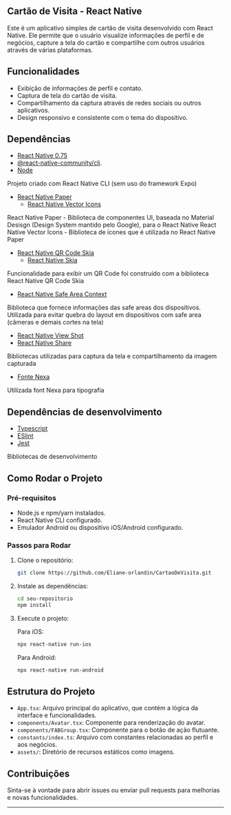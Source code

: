 ## Cartão de Visita - React Native

Este é um aplicativo simples de cartão de visita desenvolvido com React Native. Ele permite que o usuário visualize informações de perfil e de negócios, capture a tela do cartão e compartilhe com outros usuários através de várias plataformas.

## Funcionalidades

- Exibição de informações de perfil e contato.
- Captura de tela do cartão de visita.
- Compartilhamento da captura através de redes sociais ou outros aplicativos.
- Design responsivo e consistente com o tema do dispositivo.


## Dependências

- [React Native 0.75](https://reactnative.dev/)
- [@react-native-community/cli](https://github.com/react-native-community/cli).
- [Node](https://nodejs.org/pt)

Projeto criado com React Native CLI (sem uso do framework Expo)

- [React Native Paper](https://reactnativepaper.com/)
  - [React Native Vector Icons](https://github.com/oblador/react-native-vector-icons)

React Native Paper - Biblioteca de componentes UI, baseada no Material Desisgn (Design System mantido pelo Google), para o React Native
React Native Vector Icons - Biblioteca de ícones que é utilizada no React Native Paper

- [React Native QR Code Skia](https://github.com/enzomanuelmangano/react-native-qrcode-skia)
  - [React Native Skia](https://shopify.github.io/react-native-skia/)

Funcionalidade para exibir um QR Code foi construído com a biblioteca React Native QR Code Skia

- [React Native Safe Area Context](https://github.com/th3rdwave/react-native-safe-area-context#readme)

Biblioteca que fornece informações das safe areas dos dispositivos. Utilizada para evitar quebra do layout em dispositivos com safe area (câmeras e demais cortes na tela)

- [React Native View Shot](https://github.com/gre/react-native-view-shot)
- [React Native Share](https://github.com/react-native-share/react-native-share)

Bibliotecas utilizadas para captura da tela e compartilhamento da imagem capturada

- [Fonte Nexa](https://www.dafont.com/nexa.font)

Utilizada font Nexa para tipografia

## Dependências de desenvolvimento

- [Typescript](https://www.typescriptlang.org/)
- [ESlint](https://eslint.org/)
- [Jest](https://jestjs.io/pt-BR/)

Bibliotecas de desenvolvimento

## Como Rodar o Projeto

### Pré-requisitos

- Node.js e npm/yarn instalados.
- React Native CLI configurado.
- Emulador Android ou dispositivo iOS/Android configurado.

### Passos para Rodar

1. Clone o repositório:

   ```bash
   git clone https://github.com/Eliane-orlandin/CartaoDeVisita.git
   ```

2. Instale as dependências:

   ```bash
   cd seu-repositorio
   npm install
   ```

3. Execute o projeto:

   Para iOS:
   ```bash
   npx react-native run-ios
   ```

   Para Android:
   ```bash
   npx react-native run-android
   ```

## Estrutura do Projeto

- `App.tsx`: Arquivo principal do aplicativo, que contém a lógica da interface e funcionalidades.
- `components/Avatar.tsx`: Componente para renderização do avatar.
- `components/FABGroup.tsx`: Componente para o botão de ação flutuante.
- `constants/index.ts`: Arquivo com constantes relacionadas ao perfil e aos negócios.
- `assets/`: Diretório de recursos estáticos como imagens.


## Contribuições

Sinta-se à vontade para abrir issues ou enviar pull requests para melhorias e novas funcionalidades.


---



